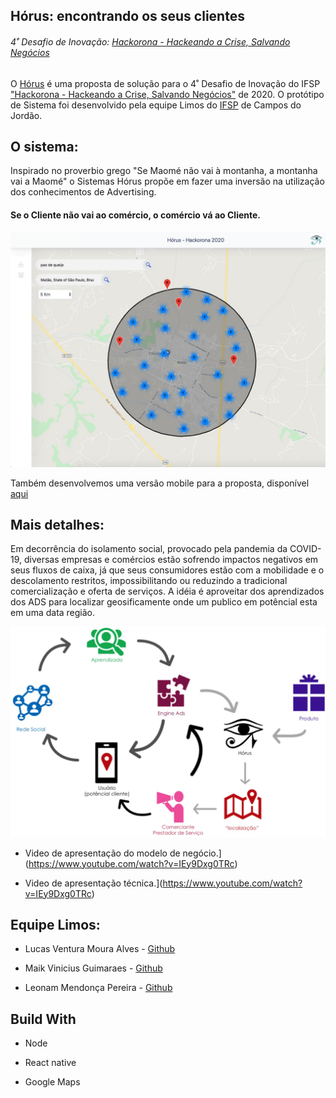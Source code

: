 ## Hórus: encontrando os seus clientes

###### 4˚ Desafio de Inovação: [Hackorona - Hackeando a Crise, Salvando Negócios](https://inova.ifsp.edu.br/index.php/editais/184-edital-149-2020-desafio-de-inovacao-hackorona-hackeando-a-crise-salvando-negocios)



O [Hórus](https://horus-hackathon.herokuapp.com/) é uma proposta de solução para o 4˚ Desafio de Inovação do IFSP ["Hackorona - Hackeando a Crise, Salvando Negócios"](https://inova.ifsp.edu.br/index.php/editais/184-edital-149-2020-desafio-de-inovacao-hackorona-hackeando-a-crise-salvando-negocios) de 2020. O protótipo de Sistema foi desenvolvido pela equipe Limos do [IFSP](http://ifspcjo.edu.br/) de Campos do Jordão.



## O sistema:



Inspirado no proverbio grego "Se Maomé não vai à montanha, a montanha vai a Maomé" o Sistemas Hórus propõe em fazer uma inversão na utilização dos conhecimentos de Advertising. 

#### Se o Cliente não vai ao comércio, o comércio vá ao Cliente.

![alt text](https://github.com/maikvinicius/horus-hackathon/blob/master/images/map-web.png)



Também desenvolvemos uma versão mobile para a proposta, disponível [aqui](https://exp.host/@maikvinicius/horus-app) 



## Mais detalhes:

Em decorrência do isolamento social, provocado pela pandemia da COVID-19, diversas empresas e comércios estão sofrendo impactos negativos em seus fluxos de caixa, já que seus consumidores estão com a mobilidade e o descolamento restritos, impossibilitando ou reduzindo a tradicional comercialização e oferta de serviços. A idéia é aproveitar dos aprendizados dos ADS para localizar geosificamente onde um publico em potêncial esta em uma data região.

![alt text](https://github.com/maikvinicius/horus-hackathon/blob/master/images/inverse-model.png)



* Video de apresentação do modelo de negócio.](https://www.youtube.com/watch?v=IEy9Dxg0TRc) 

* Video de apresentação técnica.](https://www.youtube.com/watch?v=IEy9Dxg0TRc) 



## Equipe Limos:

* Lucas Ventura Moura Alves - [Github](https://github.com/lucasvma)

* Maik Vinicius Guimaraes - [Github](https://github.com/maikvinicius)

* Leonam Mendonça Pereira - [Github](https://github.com/leonammp)



## Build With

* Node

* React native

* Google Maps
